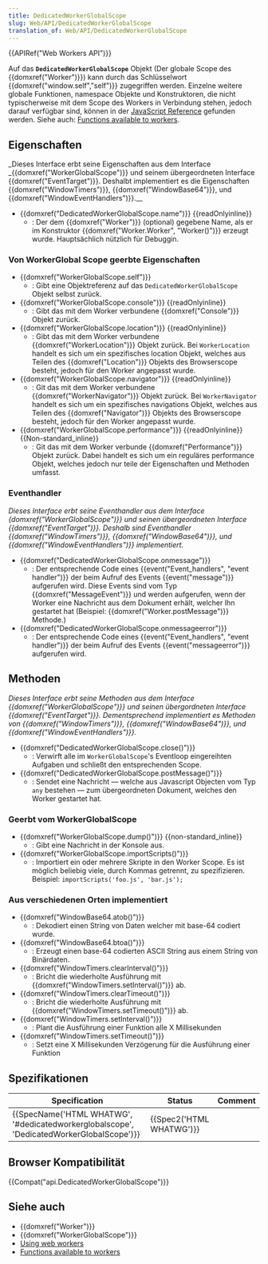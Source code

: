 ```yaml
---
title: DedicatedWorkerGlobalScope
slug: Web/API/DedicatedWorkerGlobalScope
translation_of: Web/API/DedicatedWorkerGlobalScope
---
```

{{APIRef("Web Workers API")}}

Auf das **`DedicatedWorkerGlobalScope`** Objekt (Der globale Scope des {{domxref("Worker")}}) kann durch das Schlüsselwort {{domxref("window.self","self")}} zugegriffen werden. Einzelne weitere globale Funktionen, namespace Objekte und Konstruktoren, die nicht typischerweise mit dem Scope des Workers in Verbindung stehen, jedoch darauf verfügbar sind, können in der [JavaScript Reference](/de/docs/Web/JavaScript/Reference) gefunden werden. Siehe auch: [Functions available to workers](/de/docs/Web/Guide/Needs_categorization/Functions_available_to_workers).

## Eigenschaften

_Dieses Interface erbt seine Eigenschaften aus dem Interface _{{domxref("WorkerGlobalScope")}} und seinem übergeordneten Interface {{domxref("EventTarget")}}. Deshalbt implementiert es die Eigenschaften {{domxref("WindowTimers")}}, {{domxref("WindowBase64")}}, und {{domxref("WindowEventHandlers")}}.\_\_

- {{domxref("DedicatedWorkerGlobalScope.name")}} {{readOnlyinline}}
  - : Der dem {{domxref("Worker")}} (optional) gegebene Name, als er im Konstruktor {{domxref("Worker.Worker", "Worker()")}} erzeugt wurde. Hauptsächlich nützlich für Debuggin.

### Von WorkerGlobal Scope geerbte Eigenschaften

- {{domxref("WorkerGlobalScope.self")}}
  - : Gibt eine Objektreferenz auf das `DedicatedWorkerGlobalScope` Objekt selbst zurück.
- {{domxref("WorkerGlobalScope.console")}} {{readOnlyinline}}
  - : Gibt das mit dem Worker verbundene {{domxref("Console")}} Objekt zurück.
- {{domxref("WorkerGlobalScope.location")}} {{readOnlyinline}}
  - : Gibt das mit dem Worker verbundene {{domxref("WorkerLocation")}} Objekt zurück. Bei `WorkerLocation` handelt es sich um ein spezifisches location Objekt, welches aus Teilen des {{domxref("Location")}} Objekts des Browserscope besteht, jedoch für den Worker angepasst wurde.
- {{domxref("WorkerGlobalScope.navigator")}} {{readOnlyinline}}
  - : Git das mit dem Worker verbundene {{domxref("WorkerNavigator")}} Objekt zurück. Bei `WorkerNavigator `handelt es sich um ein spezifisches navigations Objekt, welches aus Teilen des {{domxref("Navigator")}} Objekts des Browserscope besteht, jedoch für den Worker angepasst wurde.
- {{domxref("WorkerGlobalScope.performance")}} {{readOnlyinline}} {{Non-standard_inline}}
  - : Git das mit dem Worker verbunde {{domxref("Performance")}} Objekt zurück. Dabei handelt es sich um ein reguläres performance Objekt, welches jedoch nur teile der Eigenschaften und Methoden umfasst.

### Eventhandler

_Dieses Interface erbt seine Eventhandler aus dem Interface {domxref("WorkerGlobalScope")}} und seinen übergeordneten Interface {{domxref("EventTarget")}}. Deshalb sind Eventhandler {{domxref("WindowTimers")}}, {{domxref("WindowBase64")}}, und {{domxref("WindowEventHandlers")}} implementiert._

- {{domxref("DedicatedWorkerGlobalScope.onmessage")}}
  - : Der entsprechende Code eines {{event("Event_handlers", "event handler")}} der beim Aufruf des Events {{event("message")}} aufgerufen wird. Diese Events sind vom Typ {{domxref("MessageEvent")}} und werden aufgerufen, wenn der Worker eine Nachricht aus dem Dokument erhält, welcher Ihn gestartet hat (Beispiel: {{domxref("Worker.postMessage")}} Methode.)
- {{domxref("DedicatedWorkerGlobalScope.onmessageerror")}}
  - : Der entsprechende Code eines {{event("Event_handlers", "event handler")}} der beim Aufruf des Events {{event("messageerror")}} aufgerufen wird.

## Methoden

_Dieses Interface erbt seine Methoden aus dem Interface {{domxref("WorkerGlobalScope")}} und seinen übergordneten Interface {{domxref("EventTarget")}}. Dementsprechend implementiert es Methoden von {{domxref("WindowTimers")}}, {{domxref("WindowBase64")}}, und {{domxref("WindowEventHandlers")}}._

- {{domxref("DedicatedWorkerGlobalScope.close()")}}
  - : Verwirft alle im `WorkerGlobalScope`'s Eventloop eingereihten Aufgaben und schließt den entsprechenden Scope.
- {{domxref("DedicatedWorkerGlobalScope.postMessage()")}}
  - : Sendet eine Nachricht — welche aus Javascript Objecten vom Typ `any` bestehen — zum übergeordneten Dokument, welches den Worker gestartet hat.

### Geerbt vom WorkerGlobalScope

- {{domxref("WorkerGlobalScope.dump()")}} {{non-standard_inline}}
  - : Gibt eine Nachricht in der Konsole aus.
- {{domxref("WorkerGlobalScope.importScripts()")}}
  - : Importiert ein oder mehrere Skripte in den Worker Scope. Es ist möglich beliebig viele, durch Kommas getrennt, zu spezifizieren. Beispiel: `importScripts('foo.js', 'bar.js');`

### Aus verschiedenen Orten implementiert

- {{domxref("WindowBase64.atob()")}}
  - : Dekodiert einen String von Daten welcher mit base-64 codiert wurde.
- {{domxref("WindowBase64.btoa()")}}
  - : Erzeugt einen base-64 codierten ASCII String aus einem String von Binärdaten.
- {{domxref("WindowTimers.clearInterval()")}}
  - : Bricht die wiederholte Ausführung mit {{domxref("WindowTimers.setInterval()")}} ab.
- {{domxref("WindowTimers.clearTimeout()")}}
  - : Bricht die wiederholte Ausführung mit {{domxref("WindowTimers.setTimeout()")}} ab.
- {{domxref("WindowTimers.setInterval()")}}
  - : Plant die Ausführung einer Funktion alle X Millisekunden
- {{domxref("WindowTimers.setTimeout()")}}
  - : Setzt eine X Millisekunden Verzögerung für die Ausführung einer Funktion

## Spezifikationen

| Specification                                                                                                        | Status                           | Comment |
| -------------------------------------------------------------------------------------------------------------------- | -------------------------------- | ------- |
| {{SpecName('HTML WHATWG', '#dedicatedworkerglobalscope', 'DedicatedWorkerGlobalScope')}} | {{Spec2('HTML WHATWG')}} |         |

## Browser Kompatibilität

{{Compat("api.DedicatedWorkerGlobalScope")}}

## Siehe auch

- {{domxref("Worker")}}
- {{domxref("WorkerGlobalScope")}}
- [Using web workers](/de/docs/Web/Guide/Performance/Using_web_workers)
- [Functions available to workers](/de/docs/Web/Guide/Needs_categorization/Functions_available_to_workers)
